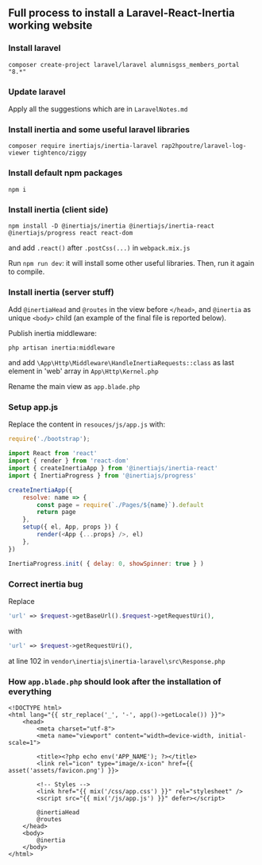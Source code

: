 ## Full process to install a Laravel-React-Inertia working website

### Install laravel
```
composer create-project laravel/laravel alumnisgss_members_portal "8.*"
```

### Update laravel
Apply all the suggestions which are in `LaravelNotes.md`

### Install inertia and some useful laravel libraries
```
composer require inertiajs/inertia-laravel rap2hpoutre/laravel-log-viewer tightenco/ziggy
```

### Install default npm packages
```
npm i
```

### Install inertia (client side)
```
npm install -D @inertiajs/inertia @inertiajs/inertia-react @inertiajs/progress react react-dom
```
and add `.react()` after `.postCss(...)` in `webpack.mix.js`

Run `npm run dev`: it will install some other useful libraries. Then, run it again to compile.

### Install inertia (server stuff)
Add `@inertiaHead` and `@routes` in the view before `</head>`, and `@inertia` as unique `<body>` child (an example of the final file is reported below).

Publish inertia middleware:
```
php artisan inertia:middleware
```
and add `\App\Http\Middleware\HandleInertiaRequests::class` as last element in 'web' array in `App\Http\Kernel.php`

Rename the main view as `app.blade.php`

### Setup app.js
Replace the content in `resouces/js/app.js` with:
```js
require('./bootstrap');

import React from 'react'
import { render } from 'react-dom'
import { createInertiaApp } from '@inertiajs/inertia-react'
import { InertiaProgress } from '@inertiajs/progress'

createInertiaApp({
    resolve: name => {
        const page = require(`./Pages/${name}`).default
        return page
    },
    setup({ el, App, props }) {
        render(<App {...props} />, el)
    },
})

InertiaProgress.init( { delay: 0, showSpinner: true } )
```

### Correct inertia bug
Replace
```php
'url' => $request->getBaseUrl().$request->getRequestUri(),
```
with
```php
'url' => $request->getRequestUri(),
```
at line 102 in `vendor\inertiajs\inertia-laravel\src\Response.php`


### How `app.blade.php` should look after the installation of everything
```
<!DOCTYPE html>
<html lang="{{ str_replace('_', '-', app()->getLocale()) }}">
    <head>
        <meta charset="utf-8">
        <meta name="viewport" content="width=device-width, initial-scale=1">

        <title><?php echo env('APP_NAME'); ?></title>
        <link rel="icon" type="image/x-icon" href={{ asset('assets/favicon.png') }}>

        <!-- Styles -->
        <link href="{{ mix('/css/app.css') }}" rel="stylesheet" />
        <script src="{{ mix('/js/app.js') }}" defer></script>

        @inertiaHead
        @routes
    </head>
    <body>
        @inertia
    </body>
</html>
```